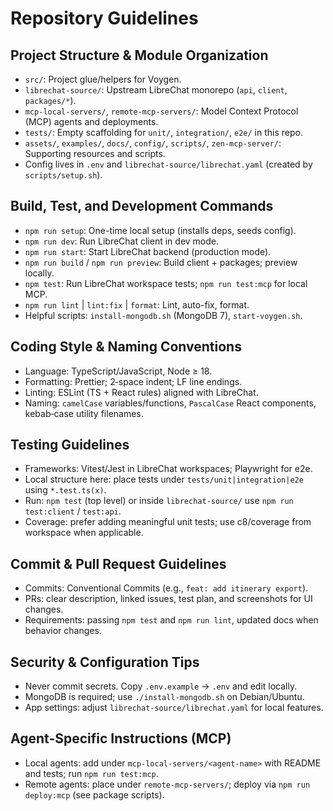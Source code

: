 # Repository Guidelines

## Project Structure & Module Organization
- `src/`: Project glue/helpers for Voygen.
- `librechat-source/`: Upstream LibreChat monorepo (`api`, `client`, `packages/*`).
- `mcp-local-servers/`, `remote-mcp-servers/`: Model Context Protocol (MCP) agents and deployments.
- `tests/`: Empty scaffolding for `unit/`, `integration/`, `e2e/` in this repo.
- `assets/`, `examples/`, `docs/`, `config/`, `scripts/`, `zen-mcp-server/`: Supporting resources and scripts.
- Config lives in `.env` and `librechat-source/librechat.yaml` (created by `scripts/setup.sh`).

## Build, Test, and Development Commands
- `npm run setup`: One-time local setup (installs deps, seeds config).
- `npm run dev`: Run LibreChat client in dev mode.
- `npm run start`: Start LibreChat backend (production mode).
- `npm run build` / `npm run preview`: Build client + packages; preview locally.
- `npm test`: Run LibreChat workspace tests; `npm run test:mcp` for local MCP.
- `npm run lint` | `lint:fix` | `format`: Lint, auto-fix, format.
- Helpful scripts: `install-mongodb.sh` (MongoDB 7), `start-voygen.sh`.

## Coding Style & Naming Conventions
- Language: TypeScript/JavaScript, Node ≥ 18.
- Formatting: Prettier; 2‑space indent; LF line endings.
- Linting: ESLint (TS + React rules) aligned with LibreChat.
- Naming: `camelCase` variables/functions, `PascalCase` React components, kebab‑case utility filenames.

## Testing Guidelines
- Frameworks: Vitest/Jest in LibreChat workspaces; Playwright for e2e.
- Local structure here: place tests under `tests/unit|integration|e2e` using `*.test.ts(x)`.
- Run: `npm test` (top level) or inside `librechat-source/` use `npm run test:client` / `test:api`.
- Coverage: prefer adding meaningful unit tests; use c8/coverage from workspace when applicable.

## Commit & Pull Request Guidelines
- Commits: Conventional Commits (e.g., `feat: add itinerary export`).
- PRs: clear description, linked issues, test plan, and screenshots for UI changes.
- Requirements: passing `npm test` and `npm run lint`, updated docs when behavior changes.

## Security & Configuration Tips
- Never commit secrets. Copy `.env.example` → `.env` and edit locally.
- MongoDB is required; use `./install-mongodb.sh` on Debian/Ubuntu.
- App settings: adjust `librechat-source/librechat.yaml` for local features.

## Agent-Specific Instructions (MCP)
- Local agents: add under `mcp-local-servers/<agent-name>` with README and tests; run `npm run test:mcp`.
- Remote agents: place under `remote-mcp-servers/`; deploy via `npm run deploy:mcp` (see package scripts).
